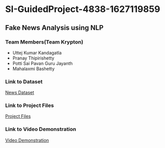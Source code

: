 # SI-GuidedProject-4838-1627119859

## Fake News Analysis using NLP

### Team Members(Team Krypton)

- Uttej Kumar Kandagatla
- Pranay Thipirishetty 
- Potti Sai Pavan Guru Jayanth 
- Mahalaxmi Bashetty

### Link to Dataset
[News Dataset](https://drive.google.com/file/d/1mqEpnZho-oUhSsgBnE0fwPsaogkNzKqd/view?usp=sharing)

### Link to Project Files
[Project Files](https://drive.google.com/drive/folders/1Yua4Z0VK3XAGV1hLt-iUR1B26FFuwn8a?usp=sharing)

### Link to Video Demonstration
[Video Demonstration](https://drive.google.com/file/d/15DJ2-z4iV9kD1CAWScqFFdn3UvY8vw2i/view?usp=sharing)
